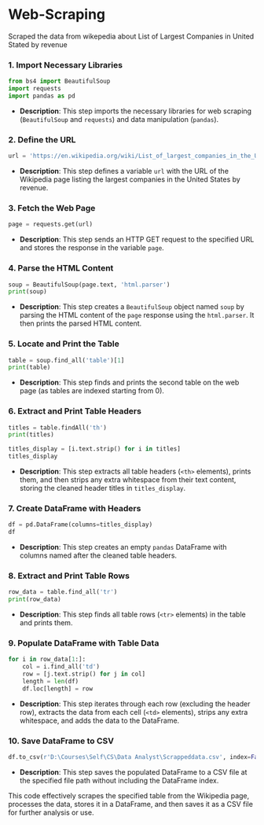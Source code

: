 # Web-Scraping

Scraped the data from wikepedia about List of Largest Companies in United Stated by revenue

### 1. Import Necessary Libraries
```python
from bs4 import BeautifulSoup
import requests
import pandas as pd
```
- **Description**: This step imports the necessary libraries for web scraping (`BeautifulSoup` and `requests`) and data manipulation (`pandas`).

### 2. Define the URL
```python
url = 'https://en.wikipedia.org/wiki/List_of_largest_companies_in_the_United_States_by_revenue'
```
- **Description**: This step defines a variable `url` with the URL of the Wikipedia page listing the largest companies in the United States by revenue.

### 3. Fetch the Web Page
```python
page = requests.get(url)
```
- **Description**: This step sends an HTTP GET request to the specified URL and stores the response in the variable `page`.

### 4. Parse the HTML Content
```python
soup = BeautifulSoup(page.text, 'html.parser')
print(soup)
```
- **Description**: This step creates a `BeautifulSoup` object named `soup` by parsing the HTML content of the `page` response using the `html.parser`. It then prints the parsed HTML content.

### 5. Locate and Print the Table
```python
table = soup.find_all('table')[1]
print(table)
```
- **Description**: This step finds and prints the second table on the web page (as tables are indexed starting from 0). 

### 6. Extract and Print Table Headers
```python
titles = table.findAll('th')
print(titles)

titles_display = [i.text.strip() for i in titles]
titles_display
```
- **Description**: This step extracts all table headers (`<th>` elements), prints them, and then strips any extra whitespace from their text content, storing the cleaned header titles in `titles_display`.

### 7. Create DataFrame with Headers
```python
df = pd.DataFrame(columns=titles_display)
df
```
- **Description**: This step creates an empty `pandas` DataFrame with columns named after the cleaned table headers.

### 8. Extract and Print Table Rows
```python
row_data = table.find_all('tr')
print(row_data)
```
- **Description**: This step finds all table rows (`<tr>` elements) in the table and prints them.

### 9. Populate DataFrame with Table Data
```python
for i in row_data[1:]:
    col = i.find_all('td')
    row = [j.text.strip() for j in col]
    length = len(df)
    df.loc[length] = row
```
- **Description**: This step iterates through each row (excluding the header row), extracts the data from each cell (`<td>` elements), strips any extra whitespace, and adds the data to the DataFrame.

### 10. Save DataFrame to CSV
```python
df.to_csv(r'D:\Courses\Self\CS\Data Analyst\Scrappeddata.csv', index=False)
```
- **Description**: This step saves the populated DataFrame to a CSV file at the specified file path without including the DataFrame index.

This code effectively scrapes the specified table from the Wikipedia page, processes the data, stores it in a DataFrame, and then saves it as a CSV file for further analysis or use.
